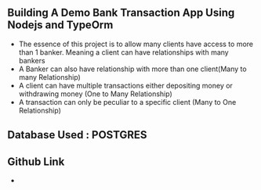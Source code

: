 ## Building A Demo Bank Transaction App Using Nodejs and TypeOrm

- The essence of this project is to allow many clients have access to more than 1 banker. Meaning a client can have relationships with many bankers
- A Banker can also have relationship with more than one client(Many to many Relationship)
- A client can have multiple transactions either depositing money or withdrawing money (One to Many Relationship)
- A transaction can only be peculiar to a specific client (Many to One Relationship)

## Database Used : POSTGRES

## Github Link
-